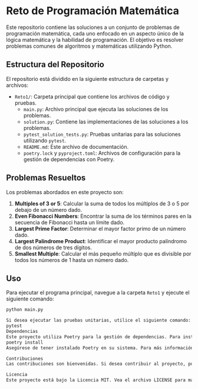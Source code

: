 # Reto de Programación Matemática

Este repositorio contiene las soluciones a un conjunto de problemas de programación matemática, cada uno enfocado en un aspecto único de la lógica matemática y la habilidad de programación. El objetivo es resolver problemas comunes de algoritmos y matemáticas utilizando Python.

## Estructura del Repositorio

El repositorio está dividido en la siguiente estructura de carpetas y archivos:

- `Reto1/`: Carpeta principal que contiene los archivos de código y pruebas.
  - `main.py`: Archivo principal que ejecuta las soluciones de los problemas.
  - `solution.py`: Contiene las implementaciones de las soluciones a los problemas.
  - `pytest_solution_tests.py`: Pruebas unitarias para las soluciones utilizando `pytest`.
  - `README.md`: Este archivo de documentación.
  - `poetry.lock` y `pyproject.toml`: Archivos de configuración para la gestión de dependencias con Poetry.

## Problemas Resueltos

Los problemas abordados en este proyecto son:

1. **Multiples of 3 or 5**: Calcular la suma de todos los múltiplos de 3 o 5 por debajo de un número dado.
2. **Even Fibonacci Numbers**: Encontrar la suma de los términos pares en la secuencia de Fibonacci hasta un límite dado.
3. **Largest Prime Factor**: Determinar el mayor factor primo de un número dado.
4. **Largest Palindrome Product**: Identificar el mayor producto palíndromo de dos números de tres dígitos.
5. **Smallest Multiple**: Calcular el más pequeño múltiplo que es divisible por todos los números de 1 hasta un número dado.

## Uso

Para ejecutar el programa principal, navegue a la carpeta `Reto1` y ejecute el siguiente comando:

```bash
python main.py

Si desea ejecutar las pruebas unitarias, utilice el siguiente comando:
pytest
Dependencias
Este proyecto utiliza Poetry para la gestión de dependencias. Para instalar las dependencias, ejecute:
poetry install
Asegúrese de tener instalado Poetry en su sistema. Para más información sobre cómo instalar Poetry, visite sitio oficial de Poetry.

Contribuciones
Las contribuciones son bienvenidas. Si desea contribuir al proyecto, por favor haga un 'fork' del repositorio, realice sus cambios y envíe un 'pull request'.

Licencia
Este proyecto está bajo la Licencia MIT. Vea el archivo LICENSE para más detalles.
